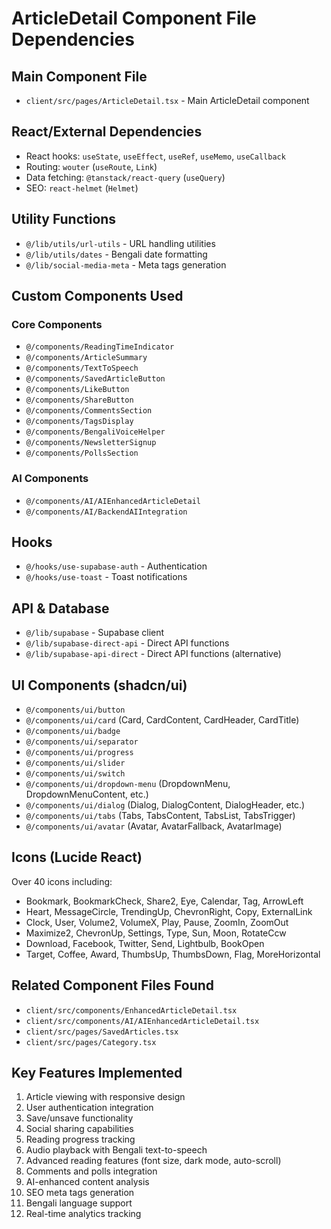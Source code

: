 # ArticleDetail Component File Dependencies

## Main Component File
- `client/src/pages/ArticleDetail.tsx` - Main ArticleDetail component

## React/External Dependencies
- React hooks: `useState`, `useEffect`, `useRef`, `useMemo`, `useCallback`
- Routing: `wouter` (`useRoute`, `Link`)
- Data fetching: `@tanstack/react-query` (`useQuery`)
- SEO: `react-helmet` (`Helmet`)

## Utility Functions
- `@/lib/utils/url-utils` - URL handling utilities
- `@/lib/utils/dates` - Bengali date formatting
- `@/lib/social-media-meta` - Meta tags generation

## Custom Components Used
### Core Components
- `@/components/ReadingTimeIndicator`
- `@/components/ArticleSummary`
- `@/components/TextToSpeech`
- `@/components/SavedArticleButton`
- `@/components/LikeButton`
- `@/components/ShareButton`
- `@/components/CommentsSection`
- `@/components/TagsDisplay`
- `@/components/BengaliVoiceHelper`
- `@/components/NewsletterSignup`
- `@/components/PollsSection`

### AI Components
- `@/components/AI/AIEnhancedArticleDetail`
- `@/components/AI/BackendAIIntegration`

## Hooks
- `@/hooks/use-supabase-auth` - Authentication
- `@/hooks/use-toast` - Toast notifications

## API & Database
- `@/lib/supabase` - Supabase client
- `@/lib/supabase-direct-api` - Direct API functions
- `@/lib/supabase-api-direct` - Direct API functions (alternative)

## UI Components (shadcn/ui)
- `@/components/ui/button`
- `@/components/ui/card` (Card, CardContent, CardHeader, CardTitle)
- `@/components/ui/badge`
- `@/components/ui/separator`
- `@/components/ui/progress`
- `@/components/ui/slider`
- `@/components/ui/switch`
- `@/components/ui/dropdown-menu` (DropdownMenu, DropdownMenuContent, etc.)
- `@/components/ui/dialog` (Dialog, DialogContent, DialogHeader, etc.)
- `@/components/ui/tabs` (Tabs, TabsContent, TabsList, TabsTrigger)
- `@/components/ui/avatar` (Avatar, AvatarFallback, AvatarImage)

## Icons (Lucide React)
Over 40 icons including:
- Bookmark, BookmarkCheck, Share2, Eye, Calendar, Tag, ArrowLeft
- Heart, MessageCircle, TrendingUp, ChevronRight, Copy, ExternalLink
- Clock, User, Volume2, VolumeX, Play, Pause, ZoomIn, ZoomOut
- Maximize2, ChevronUp, Settings, Type, Sun, Moon, RotateCcw
- Download, Facebook, Twitter, Send, Lightbulb, BookOpen
- Target, Coffee, Award, ThumbsUp, ThumbsDown, Flag, MoreHorizontal

## Related Component Files Found
- `client/src/components/EnhancedArticleDetail.tsx`
- `client/src/components/AI/AIEnhancedArticleDetail.tsx`
- `client/src/pages/SavedArticles.tsx`
- `client/src/pages/Category.tsx`

## Key Features Implemented
1. Article viewing with responsive design
2. User authentication integration
3. Save/unsave functionality
4. Social sharing capabilities
5. Reading progress tracking
6. Audio playback with Bengali text-to-speech
7. Advanced reading features (font size, dark mode, auto-scroll)
8. Comments and polls integration
9. AI-enhanced content analysis
10. SEO meta tags generation
11. Bengali language support
12. Real-time analytics tracking